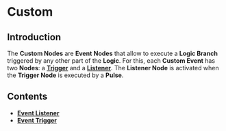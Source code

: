 # Custom

## Introduction

The **Custom Nodes** are **Event** **Nodes** that allow to execute a **Logic Branch** triggered by any other part of the **Logic**. For this, each **Custom Event** has two **Nodes**: a [**Trigger**](event-trigger.md) and a [**Listener**](event-listener.md). The **Listener Node** is activated when the **Trigger Node** is executed by a **Pulse**.

## Contents

* [**Event Listener**](event-listener.md)
* [**Event Trigger**](event-trigger.md)


